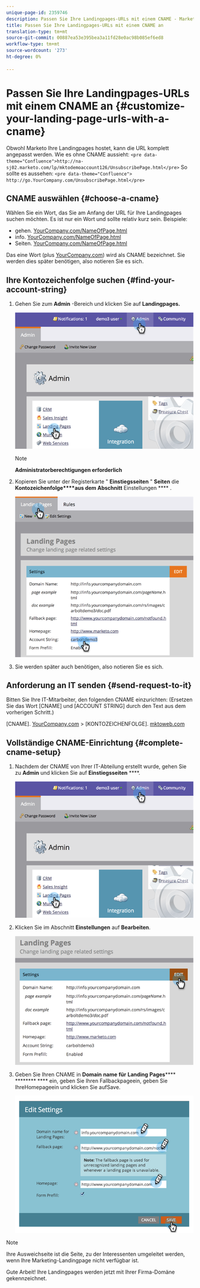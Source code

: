 ```yaml
---
unique-page-id: 2359746
description: Passen Sie Ihre Landingpages-URLs mit einem CNAME - Marketing Docs - Produktdokumentation an.
title: Passen Sie Ihre Landingpages-URLs mit einem CNAME an
translation-type: tm+mt
source-git-commit: 00887ea53e395bea3a11fd28e0ac98b085ef6ed8
workflow-type: tm+mt
source-wordcount: '273'
ht-degree: 0%

---
```



# Passen Sie Ihre Landingpages-URLs mit einem CNAME an {#customize-your-landing-page-urls-with-a-cname}

Obwohl Marketo Ihre Landingpages hostet, kann die URL komplett angepasst werden. Wie es ohne CNAME aussieht:
`<pre data-theme="Confluence">http://na-sj02.marketo.com/lp/mktodemoaccount126/UnsubscribePage.html</pre>` So sollte es aussehen:
`<pre data-theme="Confluence"> http://go.YourCompany.com/UnsubscribePage.html</pre>`

## CNAME auswählen {#choose-a-cname}

Wählen Sie ein Wort, das Sie am Anfang der URL für Ihre Landingpages suchen möchten. Es ist nur ein Wort und sollte relativ kurz sein. Beispiele:

* gehen. [YourCompany.com/NameOfPage.html](http://YourCompany.com/NameOfPage.html)
* info. [YourCompany.com/NameOfPage.html](http://YourCompany.com/NameOfPage.html)
* Seiten. [YourCompany.com/NameOfPage.html](http://YourCompany.com/NameOfPage.html)

Das eine Wort (plus [YourCompany.com](http://YourCompany.com)) wird als CNAME bezeichnet. Sie werden dies später benötigen, also notieren Sie es sich.

## Ihre Kontozeichenfolge suchen {#find-your-account-string}

1. Gehen Sie zum **Admin** -Bereich und klicken Sie auf **Landingpages.**

   ![](assets/image2014-9-18-16-3a2-3a45.png)

   >[!NOTE]
   >
   >**Administratorberechtigungen erforderlich**

1. Kopieren Sie unter der Registerkarte &quot; **Einstiegsseiten** &quot; **Seiten** die **Kontozeichenfolge****aus dem Abschnitt** Einstellungen **** .

   ![](assets/image2014-9-18-16-3a44-3a12.png)

1. Sie werden später auch benötigen, also notieren Sie es sich.

## Anforderung an IT senden {#send-request-to-it}

Bitten Sie Ihre IT-Mitarbeiter, den folgenden CNAME einzurichten: (Ersetzen Sie das Wort [CNAME] und [ACCOUNT STRING] durch den Text aus dem vorherigen Schritt.)

[CNAME]. [YourCompany.com](http://yourcompany.com/) > [KONTOZEICHENFOLGE]. [mktoweb.com](http://mktoweb.com/)

## Vollständige CNAME-Einrichtung {#complete-cname-setup}

1. Nachdem der CNAME von Ihrer IT-Abteilung erstellt wurde, gehen Sie zu **Admin** und klicken Sie auf **Einstiegsseiten** ****.

   ![](assets/image2014-9-18-17-3a15-3a11.png)

1. Klicken Sie im Abschnitt **Einstellungen** auf **Bearbeiten**.

   ![](assets/image2014-9-18-17-3a15-3a18.png)

1. Geben Sie Ihren CNAME in **Domain** **name** **für** **Landing** **Pages****** ******** **** ein, geben Sie Ihren Fallbackpageein, geben Sie IhreHomepageein und klicken Sie aufSave.

   ![](assets/image2014-9-18-17-3a15-3a25.png)

>[!NOTE]
>
>Ihre Ausweichseite ist die Seite, zu der Interessenten umgeleitet werden, wenn Ihre Marketing-Landingpage nicht verfügbar ist.

Gute Arbeit! Ihre Landingpages werden jetzt mit Ihrer Firma-Domäne gekennzeichnet.